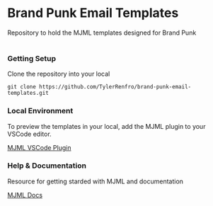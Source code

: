 # Brand Punk Email Templates

Repository to hold the MJML templates designed for Brand Punk
<br>
<br>


### Getting Setup

Clone the repository into your local

```
git clone https://github.com/TylerRenfro/brand-punk-email-templates.git
```

### Local Environment

To preview the templates in your local, add the MJML plugin to your VSCode editor.

[MJML VSCode Plugin](https://www.marketplace.visualstudio.com/items?itemName=mjmlio.vscode-mjml)

### Help & Documentation

Resource for getting starded with MJML and documentation

[MJML Docs](https://www.mjml.io)
